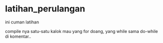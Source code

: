# latihan_perulangan
ini cuman latihan

compile nya satu-satu kalok mau yang for doang, yang while sama do-while di komentar..
